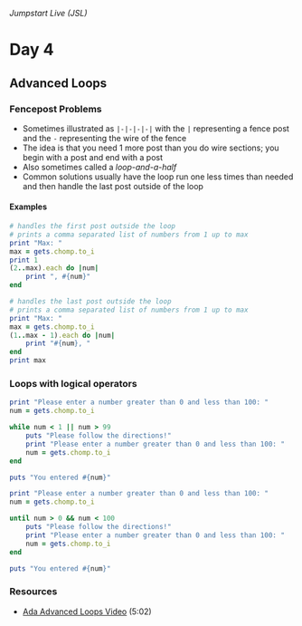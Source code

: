 _Jumpstart Live (JSL)_
# Day 4
## Advanced Loops

### Fencepost Problems
* Sometimes illustrated as `|-|-|-|-|` with the `|` representing a fence post and the `-` representing the wire of the fence
* The idea is that you need 1 more post than you do wire sections; you begin with a post and end with a post
* Also sometimes called a _loop-and-a-half_
* Common solutions usually have the loop run one less times than needed and then handle the last post outside of the loop

#### Examples

```ruby
# handles the first post outside the loop
# prints a comma separated list of numbers from 1 up to max
print "Max: "
max = gets.chomp.to_i
print 1
(2..max).each do |num|
	print ", #{num}" 
end
```

```ruby
# handles the last post outside the loop
# prints a comma separated list of numbers from 1 up to max
print "Max: "
max = gets.chomp.to_i
(1..max - 1).each do |num|
	print "#{num}, " 
end
print max
```

### Loops with logical operators

```ruby
print "Please enter a number greater than 0 and less than 100: "
num = gets.chomp.to_i

while num < 1 || num > 99
	puts "Please follow the directions!"
	print "Please enter a number greater than 0 and less than 100: "
	num = gets.chomp.to_i
end

puts "You entered #{num}"
```

```ruby
print "Please enter a number greater than 0 and less than 100: "
num = gets.chomp.to_i

until num > 0 && num < 100
	puts "Please follow the directions!"
	print "Please enter a number greater than 0 and less than 100: "
	num = gets.chomp.to_i
end

puts "You entered #{num}"
```

### Resources
* [Ada Advanced Loops Video](https://adaacademy.hosted.panopto.com/Panopto/Pages/Viewer.aspx?id=39c011c5-5d58-4f15-973a-7a4ffb2ce5c1) (5:02)